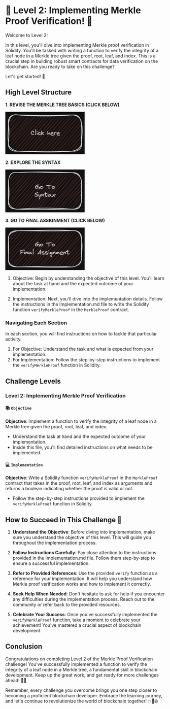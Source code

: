 # 🚀 Level 2: Implementing Merkle Proof Verification! 🌟

Welcome to Level 2!

In this level, you'll dive into implementing Merkle proof verification in Solidity. You'll be tasked with writing a function to verify the integrity of a leaf node in a Merkle tree given the proof, root, leaf, and index. This is a crucial step in building robust smart contracts for data verification on the blockchain. Are you ready to take on this challenge?

Let's get started! 💪

## High Level Structure

**1. REVISE THE MERKLE TREE BASICS (CLICK BELOW)**

[<img alt="start here" width="250px" src="../images/clickHere.png" />](../Level-1/MerkleTree-guide.md)

**2. EXPLORE THE SYNTAX**

[<img alt="start here" width="250px" src="../images/syntax.png" />](./Syntax.md)

**3. GO TO FINAL ASSIGNMENT (CLICK BELOW)**

[<img alt="start here" width="250px" src="../images/finalAssignment.png" />](./Assignment/Readme.md)

1. Objective: Begin by understanding the objective of this level. You'll learn about the task at hand and the expected outcome of your implementation.

2. Implementation: Next, you'll dive into the implementation details. Follow the instructions in the Implementation.md file to write the Solidity function `verifyMerkleProof` in the `MerkleProof` contract.

### Navigating Each Section

In each section, you will find instructions on how to tackle that particular activity.

1. For Objective: Understand the task and what is expected from your implementation.
2. For Implementation: Follow the step-by-step instructions to implement the `verifyMerkleProof` function in Solidity.

## Challenge Levels

### Level 2: Implementing Merkle Proof Verification

#### 📚 `Objective`

**Objective**: Implement a function to verify the integrity of a leaf node in a Merkle tree given the proof, root, leaf, and index.

- Understand the task at hand and the expected outcome of your implementation.
- Inside this file, you'll find detailed instructions on what needs to be implemented.

#### 💻 `Implementation`

**Objective**: Write a Solidity function `verifyMerkleProof` in the `MerkleProof` contract that takes in the proof, root, leaf, and index as arguments and returns a boolean indicating whether the proof is valid or not.

- Follow the step-by-step instructions provided to implement the `verifyMerkleProof` function in Solidity.

## How to Succeed in This Challenge 🌟

1. **Understand the Objective**: Before diving into implementation, make sure you understand the objective of this level. This will guide you throughout the implementation process.

2. **Follow Instructions Carefully**: Pay close attention to the instructions provided in the Implementation.md file. Follow them step-by-step to ensure a successful implementation.

3. **Refer to Provided References**: Use the provided `verify` function as a reference for your implementation. It will help you understand how Merkle proof verification works and how to implement it correctly.

4. **Seek Help When Needed**: Don't hesitate to ask for help if you encounter any difficulties during the implementation process. Reach out to the community or refer back to the provided resources.

5. **Celebrate Your Success**: Once you've successfully implemented the `verifyMerkleProof` function, take a moment to celebrate your achievement! You've mastered a crucial aspect of blockchain development.

## Conclusion

Congratulations on completing Level 2 of the Merkle Proof Verification challenge! You've successfully implemented a function to verify the integrity of a leaf node in a Merkle tree, a fundamental skill in blockchain development. Keep up the great work, and get ready for more challenges ahead! 🚀🌟

Remember, every challenge you overcome brings you one step closer to becoming a proficient blockchain developer. Embrace the learning journey, and let's continue to revolutionize the world of blockchain together! 💥🔗🌐
